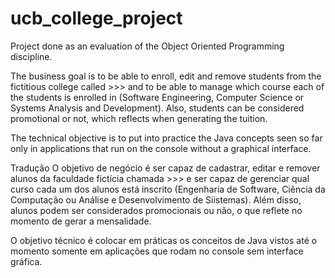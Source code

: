 # ucb_college_project
Project done as an evaluation of the Object Oriented Programming discipline.

The business goal is to be able to enroll, edit and remove students from the fictitious college called >>> and to be able to manage which course each of the students is enrolled in (Software Engineering, Computer Science or Systems Analysis and Development). Also, students can be considered promotional or not, which reflects when generating the tuition.

The technical objective is to put into practice the Java concepts seen so far only in applications that run on the console without a graphical interface. 

Tradução 
O objetivo de negócio é ser capaz de cadastrar, editar e remover alunos da faculdade fictícia chamada >>> e ser capaz de gerenciar qual curso cada um dos alunos está inscrito (Engenharia de Software, Ciência da Computação  ou Análise e Desenvolvimento de Siistemas). Além disso, alunos podem ser considerados promocionais ou não, o que reflete no momento de gerar a mensalidade.

O objetivo técnico é colocar em práticas os conceitos de Java vistos até o momento somente em aplicações que rodam no console sem interface gráfica. 
